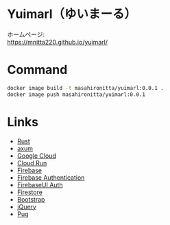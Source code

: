# Yuimarl（ゆいまーる）

ホームページ:  
https://mnitta220.github.io/yuimarl/

# Command

```sh
docker image build -t masahironitta/yuimarl:0.0.1 .
docker image push masahironitta/yuimarl:0.0.1
```

# Links

- [Rust](https://www.rust-lang.org/ja/)
- [axum](https://github.com/tokio-rs/axum)
- [Google Cloud](https://cloud.google.com/?hl=ja)
- [Cloud Run](https://cloud.google.com/run?hl=ja)
- [Firebase](https://firebase.google.com/)
- [Firebase Authentication](https://github.com/firebase/firebaseui-web)
- [FirebaseUI Auth](https://github.com/firebase/firebaseui-web)
- [Firestore](https://cloud.google.com/firestore?hl=ja)
- [Bootstrap](https://getbootstrap.jp/)
- [jQuery](http://jquery.com/)
- [Pug](https://pugjs.org/api/getting-started.html)
